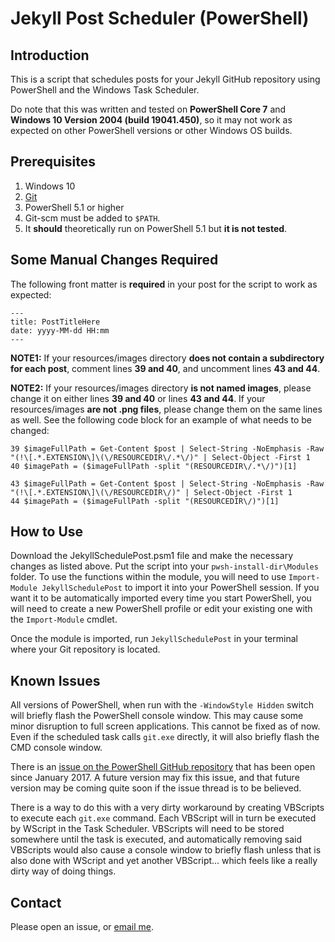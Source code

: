 # Jekyll Post Scheduler (PowerShell)

## Introduction

This is a script that schedules posts for your Jekyll GitHub repository using PowerShell and the Windows Task Scheduler. 

Do note that this was written and tested on **PowerShell Core 7** and **Windows 10 Version 2004 (build 19041.450)**, so it may not work as expected on other PowerShell versions or other Windows OS builds. 

## Prerequisites

1. Windows 10
2. [Git](https://git-scm.com/) 
3. PowerShell 5.1 or higher
4. Git-scm must be added to `$PATH`.
5. It **should** theoretically run on PowerShell 5.1 but **it is not tested**.

## Some Manual Changes Required

The following front matter is **required** in your post for the script to work as expected: 

```
---
title: PostTitleHere
date: yyyy-MM-dd HH:mm
---
```

**NOTE1:** If your resources/images directory **does not contain a subdirectory for each post**, comment lines **39 and 40**, and uncomment lines **43 and 44**.

**NOTE2:** If your resources/images directory **is not named images**, please change it on either lines **39 and 40** or lines **43 and 44**. If your resources/images **are not .png files**, please change them on the same lines as well. See the following code block for an example of what needs to be changed: 

```
39 $imageFullPath = Get-Content $post | Select-String -NoEmphasis -Raw "(!\[.*.EXTENSION\]\(\/RESOURCEDIR\/.*\/)" | Select-Object -First 1
40 $imagePath = ($imageFullPath -split "(RESOURCEDIR\/.*\/)")[1]

43 $imageFullPath = Get-Content $post | Select-String -NoEmphasis -Raw "(!\[.*.EXTENSION\]\(\/RESOURCEDIR\/)" | Select-Object -First 1
44 $imagePath = ($imageFullPath -split "(RESOURCEDIR\/)")[1]
```

## How to Use

Download the JekyllSchedulePost.psm1 file and make the necessary changes as listed above. Put the script into your `pwsh-install-dir\Modules` folder. To use the functions within the module, you will need to use `Import-Module JekyllSchedulePost` to import it into your PowerShell session. If you want it to be automatically imported every time you start PowerShell, you will need to create a new PowerShell profile or edit your existing one with the `Import-Module` cmdlet.

Once the module is imported, run `JekyllSchedulePost` in your terminal where your Git repository is located. 

## Known Issues

All versions of PowerShell, when run with the `-WindowStyle Hidden` switch will briefly flash the PowerShell console window. This may cause some minor disruption to full screen applications. This cannot be fixed as of now. Even if the scheduled task calls `git.exe` directly, it will also briefly flash the CMD console window.

There is an [issue on the PowerShell GitHub repository](https://github.com/PowerShell/PowerShell/issues/3028) that has been open since January 2017. A future version may fix this issue, and that future version may be coming quite soon if the issue thread is to be believed. 

There is a way to do this with a very dirty workaround by creating VBScripts to execute each `git.exe` command. Each VBScript will in turn be executed by WScript in the Task Scheduler. VBScripts will need to be stored somewhere until the task is executed, and automatically removing said VBScripts would also cause a console window to briefly flash unless that is also done with WScript and yet another VBScript... which feels like a really dirty way of doing things.

## Contact

Please open an issue, or [email me](mailto:ricepancakes@protonmail.com). 
